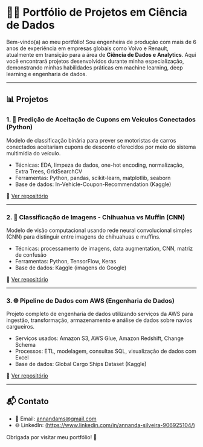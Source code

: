 # 👩‍💻 Portfólio de Projetos em Ciência de Dados

Bem-vindo(a) ao meu portfólio! Sou engenheira de produção com mais de 6 anos de experiência em empresas globais como Volvo e Renault, atualmente em transição para a área de **Ciência de Dados e Analytics**. Aqui você encontrará projetos desenvolvidos durante minha especialização, demonstrando minhas habilidades práticas em machine learning, deep learning e engenharia de dados.

---

## 📊 Projetos

### 1. 🎯 Predição de Aceitação de Cupons em Veículos Conectados (Python)

Modelo de classificação binária para prever se motoristas de carros conectados aceitariam cupons de desconto oferecidos por meio do sistema multimídia do veículo.

* Técnicas: EDA, limpeza de dados, one-hot encoding, normalização, Extra Trees, GridSearchCV
* Ferramentas: Python, pandas, scikit-learn, matplotlib, seaborn
* Base de dados: In-Vehicle-Coupon-Recommendation (Kaggle)

🔗 [Ver repositório](https://github.com/AnnandaMS/In-Vehicle-Coupon-Recommendation-)

---

### 2. 🐶 Classificação de Imagens - Chihuahua vs Muffin (CNN)

Modelo de visão computacional usando rede neural convolucional simples (CNN) para distinguir entre imagens de chihuahuas e muffins.

* Técnicas: processamento de imagens, data augmentation, CNN, matriz de confusão
* Ferramentas: Python, TensorFlow, Keras
* Base de dados: Kaggle (imagens do Google)

🔗 [Ver repositório](https://github.com/AnnandaMS/Chihuahuavsmuffin)

---

### 3. 🌐 Pipeline de Dados com AWS (Engenharia de Dados)

Projeto completo de engenharia de dados utilizando serviços da AWS para ingestão, transformação, armazenamento e análise de dados sobre navios cargueiros.

* Serviços usados: Amazon S3, AWS Glue, Amazon Redshift, Change Schema
* Processos: ETL, modelagem, consultas SQL, visualização de dados com Excel
* Base de dados: Global Cargo Ships Dataset (Kaggle)

🔗 [Ver repositório](https://github.com/AnnandaMS/MVPEngDados)

---

## 📬 Contato

* 📧 Email: [annandams@gmail.com](mailto:annandams@gmail.com)
* 🌐 LinkedIn: [(https://www.linkedin.com/in/annanda-silveira-906925104/)](https://www.linkedin.com/in/annanda-silveira-906925104/)

Obrigada por visitar meu portfólio! 🚀
